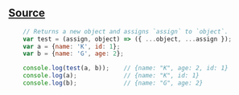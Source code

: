 ## [Source](https://github.com/1-liners/1-liners/blob/master/module/assign.js)

```js
    // Returns a new object and assigns `assign` to `object`.
    var test = (assign, object) => ({ ...object, ...assign });
    var a = {name: 'K', id: 1};
    var b = {name: 'G', age: 2};

    console.log(test(a, b));    // {name: "K", age: 2, id: 1}
    console.log(a);             // {name: "K", id: 1}
    console.log(b);             // {name: "G", age: 2}
```

